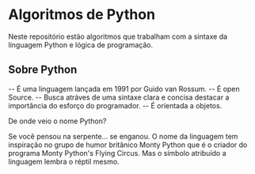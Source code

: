 # Algoritmos de Python

Neste repositório estão algoritmos que trabalham com a sintaxe da linguagem Python
e lógica de programação.

## Sobre Python

-- É uma linguagem lançada em 1991 por Guido van Rossum.
-- É open Source.
-- Busca atráves de uma sintaxe clara e concisa destacar a importância do esforço do programador.
-- É orientada a objetos.


De onde veio o nome Python?

Se você pensou na serpente... se enganou. O nome da linguagem tem inspiração no grupo de humor britânico Monty Python que
é o criador do programa Monty Python's Flying Circus.
Mas o símbolo atribuído a linguagem lembra o réptil mesmo.
